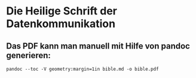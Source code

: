 # Die Heilige Schrift der Datenkommunikation

## Das PDF kann man manuell mit Hilfe von pandoc generieren:

~~~~
pandoc --toc -V geometry:margin=1in bible.md -o bible.pdf
~~~~
